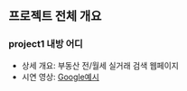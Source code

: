 
## 프로젝트 전체 개요
### project1 내방 어디
- 상세 개요: 부동산 전/월세 실거래 검색 웹페이지
- 시연 영상: [Google예시](https://google.com, "google link")